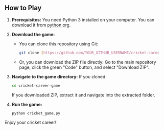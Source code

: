 ## How to Play

1.  **Prerequisites:** You need Python 3 installed on your computer. You can download it from [python.org](https://www.python.org/downloads/).

2.  **Download the game:**
    * You can clone this repository using Git:
        ```bash
        git clone [https://github.com/YOUR_GITHUB_USERNAME/cricket-career-game.git](https://github.com/YOUR_GITHUB_USERNAME/cricket-career-game.git)
        ```
    * Or, you can download the ZIP file directly: Go to the main repository page, click the green "Code" button, and select "Download ZIP".

3.  **Navigate to the game directory:**
    If you cloned:
    ```bash
    cd cricket-career-game
    ```
    If you downloaded ZIP, extract it and navigate into the extracted folder.

4.  **Run the game:**
    ```bash
    python cricket_game.py
    ```

Enjoy your cricket career!
